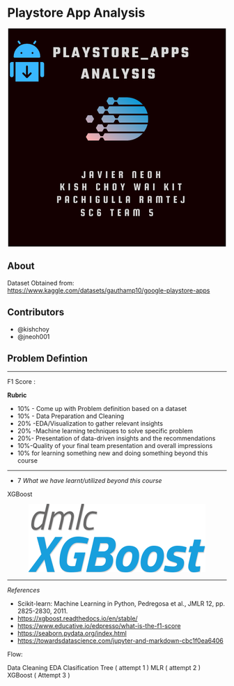# Playstore App Analysis

<p align="center">
  <img src="./Images/Google PLAYSTORE APP.png">
</p>

About
---





Dataset Obtained from:  https://www.kaggle.com/datasets/gauthamp10/google-playstore-apps


Contributors
---
* @kishchoy
* @jneoh001

Problem Defintion
---



---

F1 Score :


**Rubric**
* 10% - Come up with Problem definition based on a dataset
* 10% - Data Preparation and Cleaning
* 20% -EDA/Visualization to gather relevant insights
* 20% -Machine learning techniques to solve specific problem
* 20%- Presentation of data-driven insights and the recommendations
* 10%-Quality of your final team presentation and overall impressions
* 10% for learning something new and doing something beyond this course


---
- 7 *What we have learnt/utilized beyond this course*

<p> XGBoost </p>
<p align ="center">
  <img src="./Images/XGBoost_logo.png">
</p>

---
*References*

- Scikit-learn: Machine Learning in Python, Pedregosa et al., JMLR 12, pp. 2825-2830, 2011.
- https://xgboost.readthedocs.io/en/stable/ 
- https://www.educative.io/edpresso/what-is-the-f1-score
- https://seaborn.pydata.org/index.html
- https://towardsdatascience.com/jupyter-and-markdown-cbc1f0ea6406



Flow:

Data Cleaning
EDA
Clasification Tree ( attempt 1 )
MLR ( attempt 2 )
XGBoost ( Attempt 3 )

